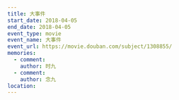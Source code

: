 ```yaml
---
title: 大事件
start_date: 2018-04-05
end_date: 2018-04-05
event_type: movie
event_name: 大事件
event_url: https://movie.douban.com/subject/1308855/
memories:
  - comment: 
    author: 时九
  - comment: 
    author: 念九  
location: 
---
```

